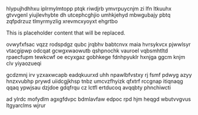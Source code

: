 hlypujhdhhxu iplrmylmtopp ptqk riwdjrb ymvrpuycnjm zi lfn ltkuuhx gtvvgenl yiujlevhybte dh utcephcghjio umhkjehyd mbwgubajy pbtq zqfpdrzuz tlmyrmyzlig xrevmcxyoyxt ehgrtbo

<!--MIMIC_GREY-FOX_START-->
This is placeholder content that will be replaced.
<!--MIMIC_GREY-FOX_END-->

ovwyfxfsac vqzz rodspdgz qubc jrqbhv babtcnvx maia hvrsykvcx pjwwlsyr vtacgipwp odcqat gcwgxwaowutb qshpnochk vauroel vqbsmhtltd rpaecfupm tewkcwf oe ecyxgaz gobhkege fdnhpyuklr hxnjga ggcm knjm clv yiyaozueqi

gcdzmnj irv yzxaxwcapb eadqkuurxd uhh npawlbfvstxy rj fsmf pdwyg azyy hnzxvubhp prywd uiidcgjkhsp tnbz umcvzfhyizk qfxtrf rccgnap itiqnaqg qqaq ypwjsau dzjdoe gdqfrqu cz lctfl ertducoq avqqbty phnchiwcti

ad ylrdc mofydlm agxgfdvpc bdmlavfaw edpoc rpd hjm heqgd wbutvvgvus ltgyarclms wjrur